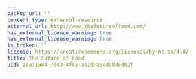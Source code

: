 ```yaml
---
backup_url: ''
content_type: external-resource
external_url: http://www.thefutureoffood.com/
has_external_licence_warning: true
has_external_license_warning: true
is_broken: ''
license: https://creativecommons.org/licenses/by-nc-sa/4.0/
title: The Future of Food
uid: 2ca71884-7043-4fe5-a62d-aecda8ded82f
---
```

